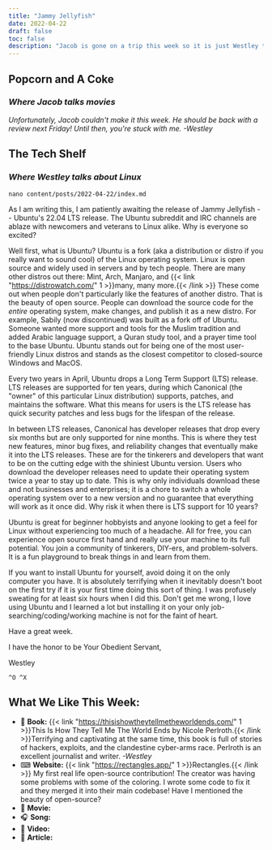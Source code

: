 ```yaml
---
title: "Jammy Jellyfish"
date: 2022-04-22
draft: false
toc: false
description: "Jacob is gone on a trip this week so it is just Westley talking about the release of Ubuntu 22.04."
---
```

## Popcorn and A Coke
### *Where Jacob talks movies*
*Unfortunately, Jacob couldn't make it this week. He should be back with a review next Friday! Until then, you're stuck with me. -Westley*

## The Tech Shelf
### *Where Westley talks about Linux*

`nano content/posts/2022-04-22/index.md`

As I am writing this, I am patiently awaiting the release of Jammy Jellyfish -- Ubuntu's 22.04 LTS release. The Ubuntu subreddit and IRC channels are ablaze with newcomers and veterans to Linux alike. Why is everyone so excited?

Well first, what is Ubuntu? Ubuntu is a fork (aka a distribution or distro if you really want to sound cool) of the Linux operating system. Linux is open source and widely used in servers and by tech people. There are many other distros out there: Mint, Arch, Manjaro, and {{< link "https://distrowatch.com/" 1 >}}many, many more.{{< /link >}} These come out when people don't particularly like the features of another distro. That is the beauty of open source. People can download the source code for the *entire* operating system, make changes, and publish it as a new distro. For example, Sabily (now discontinued) was built as a fork off of Ubuntu. Someone wanted more support and tools for the Muslim tradition and added Arabic language support, a Quran study tool, and a prayer time tool to the base Ubuntu. Ubuntu stands out for being one of the most user-friendly Linux distros and stands as the closest competitor to closed-source Windows and MacOS.

Every two years in April, Ubuntu drops a Long Term Support (LTS) release. LTS releases are supported for ten years, during which Canonical (the "owner" of this particular Linux distribution) supports, patches, and maintains the software. What this means for users is the LTS release has quick security patches and less bugs for the lifespan of the release.

In between LTS releases, Canonical has developer releases that drop every six months but are only supported for nine months. This is where they test new features, minor bug fixes, and reliability changes that eventually make it into the LTS releases. These are for the tinkerers and developers that want to be on the cutting edge with the shiniest Ubuntu version. Users who download the developer releases need to update their operating system twice a year to stay up to date. This is why only individuals download these and not businesses and enterprises; it is a chore to switch a whole operating system over to a new version and no guarantee that everything will work as it once did. Why risk it when there is LTS support for 10 years?

Ubuntu is great for beginner hobbyists and anyone looking to get a feel for Linux without experiencing too much of a headache. All for free, you can experience open source first hand and really use your machine to its full potential. You join a community of tinkerers, DIY-ers, and problem-solvers. It is a fun playground to break things in and learn from them.

If you want to install Ubuntu for yourself, avoid doing it on the only computer you have. It is absolutely terrifying when it inevitably doesn't boot on the first try if it is your first time doing this sort of thing. I was profusely sweating for at least six hours when I did this. Don't get me wrong, I love using Ubuntu and I learned a lot but installing it on your only job-searching/coding/working machine is not for the faint of heart.

Have a great week.

I have the honor to be Your Obedient Servant,

Westley

`^O ^X`

## What We Like This Week:
- &#x1F4D6; **Book:** {{< link "https://thisishowtheytellmetheworldends.com/" 1 >}}This Is How They Tell Me The World Ends by Nicole Perlroth.{{< /link >}}Terrifying and captivating at the same time, this book is full of stories of hackers, exploits, and the clandestine cyber-arms race. Perlroth is an excellent journalist and writer. *-Westley*
- &#x2328; **Website:** {{< link "https://rectangles.app/" 1 >}}Rectangles.{{< /link >}} My first real life open-source contribution! The creator was having some problems with some of the coloring. I wrote some code to fix it and they merged it into their main codebase! Have I mentioned the beauty of open-source?
- &#x1F3A6; **Movie:**
- &#x1F3A7; **Song:**
- &#x1F4AC; **Video:**
- &#x1F4F0; **Article:**